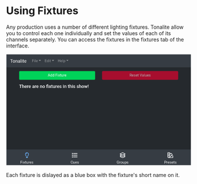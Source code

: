 # Using Fixtures

Any production uses a number of different lighting fixtures. Tonalite allow you to control each one individually and set the values of each of its channels separately. You can access the fixtures in the fixtures tab of the interface.

![Fixtures UI tab](../images/fixtures.png)

Each fixture is dislayed as a blue box with the fixture's short name on it.